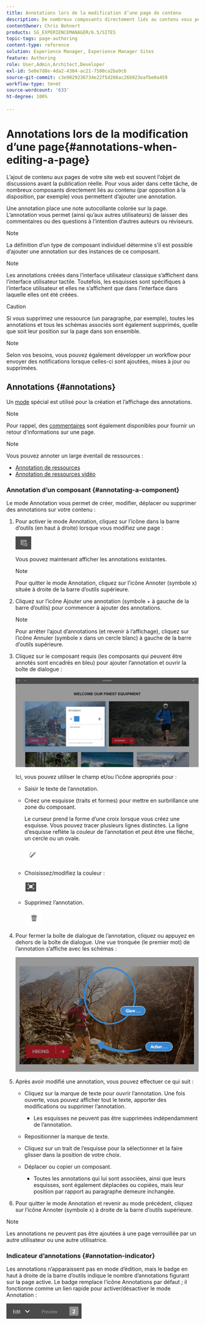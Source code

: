 ```yaml
---
title: Annotations lors de la modification d’une page de contenu
description: De nombreux composants directement liés au contenu vous permettent d’ajouter une annotation.
contentOwner: Chris Bohnert
products: SG_EXPERIENCEMANAGER/6.5/SITES
topic-tags: page-authoring
content-type: reference
solution: Experience Manager, Experience Manager Sites
feature: Authoring
role: User,Admin,Architect,Developer
exl-id: 5e0e7d8e-4da2-4304-ac21-7500ca2ba9c6
source-git-commit: c3e9029236734e22f5d266ac26b923eafbe0a459
workflow-type: tm+mt
source-wordcount: '633'
ht-degree: 100%

---
```


# Annotations lors de la modification d’une page{#annotations-when-editing-a-page}

L’ajout de contenu aux pages de votre site web est souvent l’objet de discussions avant la publication réelle. Pour vous aider dans cette tâche, de nombreux composants directement liés au contenu (par opposition à la disposition, par exemple) vous permettent d’ajouter une annotation.

Une annotation place une note autocollante colorée sur la page. L’annotation vous permet (ainsi qu’aux autres utilisateurs) de laisser des commentaires ou des questions à l’intention d’autres auteurs ou réviseurs.

>[!NOTE]
>
>La définition d’un type de composant individuel détermine s’il est possible d’ajouter une annotation sur des instances de ce composant.

>[!NOTE]
>
>Les annotations créées dans l’interface utilisateur classique s’affichent dans l’interface utilisateur tactile. Toutefois, les esquisses sont spécifiques à l’interface utilisateur et elles ne s’affichent que dans l’interface dans laquelle elles ont été créées.

>[!CAUTION]
>
>Si vous supprimez une ressource (un paragraphe, par exemple), toutes les annotations et tous les schémas associés sont également supprimés, quelle que soit leur position sur la page dans son ensemble.

>[!NOTE]
>
>Selon vos besoins, vous pouvez également développer un workflow pour envoyer des notifications lorsque celles-ci sont ajoutées, mises à jour ou supprimées.

## Annotations {#annotations}

Un [mode](/help/sites-authoring/author-environment-tools.md#page-modes) spécial est utilisé pour la création et l’affichage des annotations.

>[!NOTE]
>
>Pour rappel, des [commentaires](/help/sites-authoring/basic-handling.md#timeline) sont également disponibles pour fournir un retour d’informations sur une page.

>[!NOTE]
>
>Vous pouvez annoter un large éventail de ressources :
>
>* [Annotation de ressources](/help/assets/manage-assets.md#annotating)
>* [Annotation de ressources vidéo](/help/assets/managing-video-assets.md#annotate-video-assets)
>

### Annotation d’un composant {#annotating-a-component}

Le mode Annotation vous permet de créer, modifier, déplacer ou supprimer des annotations sur votre contenu :

1. Pour activer le mode Annotation, cliquez sur l’icône dans la barre d’outils (en haut à droite) lorsque vous modifiez une page :

   ![Annoter](do-not-localize/screen_shot_2018-03-22at110414.png)

   Vous pouvez maintenant afficher les annotations existantes.

   >[!NOTE]
   >
   >Pour quitter le mode Annotation, cliquez sur l’icône Annoter (symbole x) située à droite de la barre d’outils supérieure.

1. Cliquez sur l’icône Ajouter une annotation (symbole + à gauche de la barre d’outils) pour commencer à ajouter des annotations.

   >[!NOTE]
   >
   >Pour arrêter l’ajout d’annotations (et revenir à l’affichage), cliquez sur l’icône Annuler (symbole x dans un cercle blanc) à gauche de la barre d’outils supérieure.

1. Cliquez sur le composant requis (les composants qui peuvent être annotés sont encadrés en bleu) pour ajouter l’annotation et ouvrir la boîte de dialogue :

   ![screen_shot_2018-03-22at110606](assets/screen_shot_2018-03-22at110606.png)

   Ici, vous pouvez utiliser le champ et/ou l’icône appropriés pour :

   * Saisir le texte de l’annotation.
   * Créez une esquisse (traits et formes) pour mettre en surbrillance une zone du composant.

     Le curseur prend la forme d’une croix lorsque vous créez une esquisse. Vous pouvez tracer plusieurs lignes distinctes. La ligne d’esquisse reflète la couleur de l’annotation et peut être une flèche, un cercle ou un ovale.

     ![Esquisse](do-not-localize/screen_shot_2018-03-22at110640.png)

   * Choisissez/modifiez la couleur :

     ![Choisir/modifier la couleur](do-not-localize/chlimage_1-19.png)

   * Supprimez l’annotation.

     ![Supprimer l’annotation](do-not-localize/screen_shot_2018-03-22at110647.png)

1. Pour fermer la boîte de dialogue de l’annotation, cliquez ou appuyez en dehors de la boîte de dialogue. Une vue tronquée (le premier mot) de l’annotation s’affiche avec les schémas :

   ![screen_shot_2018-03-22at110850](assets/screen_shot_2018-03-22at110850.png)

1. Après avoir modifié une annotation, vous pouvez effectuer ce qui suit :

   * Cliquez sur la marque de texte pour ouvrir l’annotation. Une fois ouverte, vous pouvez afficher tout le texte, apporter des modifications ou supprimer l’annotation.

      * Les esquisses ne peuvent pas être supprimées indépendamment de l’annotation.

   * Repositionner la marque de texte.
   * Cliquez sur un trait de l’esquisse pour la sélectionner et la faire glisser dans la position de votre choix.
   * Déplacer ou copier un composant.

      * Toutes les annotations qui lui sont associées, ainsi que leurs esquisses, sont également déplacées ou copiées, mais leur position par rapport au paragraphe demeure inchangée.

1. Pour quitter le mode Annotation et revenir au mode précédent, cliquez sur l’icône Annoter (symbole x) à droite de la barre d’outils supérieure.

>[!NOTE]
>
>Les annotations ne peuvent pas être ajoutées à une page verrouillée par un autre utilisateur ou une autre utilisatrice.

### Indicateur d’annotations {#annotation-indicator}

Les annotations n’apparaissent pas en mode d’édition, mais le badge en haut à droite de la barre d’outils indique le nombre d’annotations figurant sur la page active. Le badge remplace l’icône Annotations par défaut ; il fonctionne comme un lien rapide pour activer/désactiver le mode Annotation :

![Indicateur d’annotations](assets/chlimage_1-242.png)
